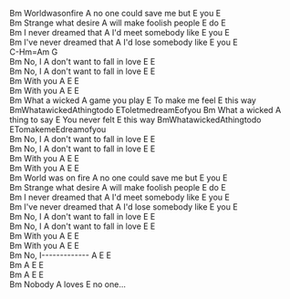 Bm Worldwasonfire A no one could save me but E you E   
Bm Strange what desire A will make foolish people E do E   
Bm I never dreamed that A I'd meet somebody like E you E   
Bm I've never dreamed that A I'd lose somebody like E you E    
C-Hm=Am G    
Bm No, I A don't want to fall in love E E   
Bm No, I A don't want to fall in love E E   
Bm With you A E E   
Bm With you A E E   
Bm What a wicked A game you play E To make me feel E this way BmWhatawickedAthingtodo EToletmedreamEofyou Bm What a wicked A thing to say E You never felt E this way BmWhatawickedAthingtodo ETomakemeEdreamofyou    
Bm No, I A don't want to fall in love E E   
Bm No, I A don't want to fall in love E E   
Bm With you A E E   
Bm With you A E E   
Bm World was on fire A no one could save me but E you E   
Bm Strange what desire A will make foolish people E do E   
Bm I never dreamed that A I'd meet somebody like E you E   
Bm I've never dreamed that A I'd lose somebody like E you E   
Bm No, I A don't want to fall in love E E   
Bm No, I A don't want to fall in love E E   
Bm With you A E E   
Bm With you A E E   
Bm No, I------------- A E E   
Bm A E E   
Bm A E E   
Bm Nobody A loves E no one...   
